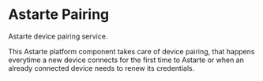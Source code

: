 <!--
Copyright 2017-2018 SECO Mind Srl

SPDX-License-Identifier: Apache-2.0
-->

Astarte Pairing
===============

Astarte device pairing service.

This Astarte platform component takes care of device pairing, that happens everytime a new device connects for the first time to Astarte or when an already connected device needs to renew its credentials.
